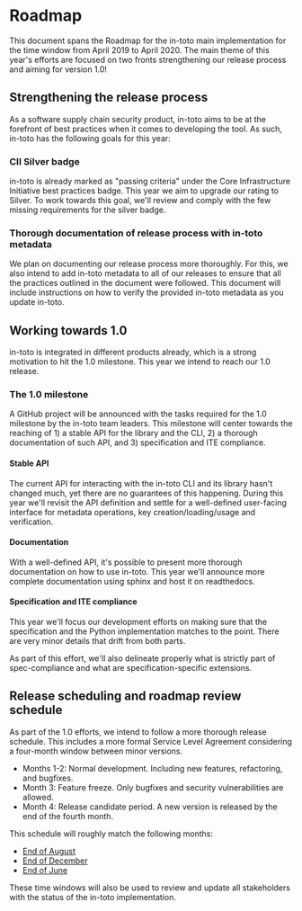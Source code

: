Roadmap
=======

This document spans the Roadmap for the in-toto main implementation for the
time window from April 2019 to April 2020. The main theme of this year's
efforts are focused on two fronts strengthening our release process and aiming
for version 1.0!

## Strengthening the release process

As a software supply chain security product, in-toto aims to be at the
forefront of best practices when it comes to developing the tool. As such,
in-toto has the following goals for this year:

### CII Silver badge

in-toto is already marked as "passing criteria" under the Core Infrastructure
Initiative best practices badge. This year we aim to upgrade our rating to
Silver. To work towards this goal, we'll review and comply with the few
missing requirements for the silver badge.

### Thorough documentation of release process with in-toto metadata

We plan on documenting our release process more thoroughly. For this, we also
intend to add in-toto metadata to all of our releases to ensure that all the
practices outlined in the document were followed. This document will include
instructions on how to verify the provided in-toto metadata as you update
in-toto.

## Working towards 1.0

in-toto is integrated in different products already, which is a strong
motivation to hit the 1.0 milestone. This year we intend to reach our 1.0
release.

### The 1.0 milestone

A GitHub project will be announced with the tasks required for the 1.0
milestone by the in-toto team leaders. This milestone will center towards the
reaching of 1) a stable API for the library and the CLI, 2) a thorough
documentation of such API, and 3) specification and ITE compliance.

#### Stable API

The current API for interacting with the in-toto CLI and its library hasn't
changed much, yet there are no guarantees of this happening. During this year
we'll revisit the API definition and settle for a well-defined user-facing
interface for metadata operations, key creation/loading/usage and verification.


#### Documentation

With a well-defined API, it's possible to present more thorough documentation
on how to use in-toto. This year we'll announce more complete documentation
using sphinx and host it on readthedocs.

#### Specification and ITE compliance

This year we'll focus our development efforts on making sure that the
specification and the Python implementation matches to the point. There are
very minor details that drift from both parts.

As part of this effort, we'll also delineate properly what is strictly part of
spec-compliance and what are specification-specific extensions.

## Release scheduling and roadmap review schedule

As part of the 1.0 efforts, we intend to follow a more thorough release
schedule. This includes a more formal Service Level Agreement considering a
four-month window between minor versions.

- Months 1-2: Normal development. Including new features, refactoring, and bugfixes.
- Month 3: Feature freeze. Only bugfixes and security vulnerabilities are allowed.
- Month 4: Release candidate period. A new version is released by the end of
  the fourth month.

This schedule will roughly match the following months:

- [End of August](roadmap-reviews/2020/review_1_august_19.md)
- [End of December](roadmap-reviews/2020/review_2_december_19.md)
- [End of June](roadmap-reviews/2020/review_3_june_20.md)


These time windows will also be used to review and update all stakeholders with
the status of the in-toto implementation.
